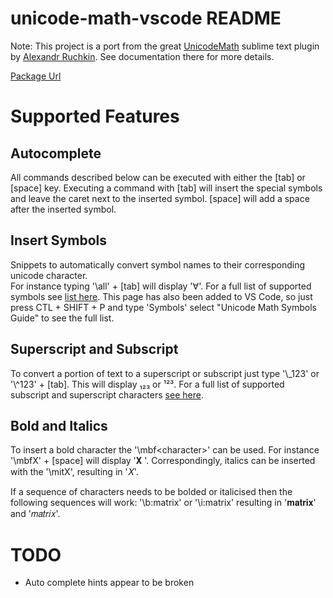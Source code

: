 # unicode-math-vscode README
Note: This project is a port from the great [UnicodeMath](https://github.com/mvoidex/UnicodeMath) 
    sublime text plugin by [Alexandr Ruchkin](https://github.com/mvoidex). See documentation 
    there for more details.

[Package Url](https://marketplace.visualstudio.com/items?itemName=GuidoTapia2.unicode-math-vscode)

# Supported Features

## Autocomplete
All commands described below can be executed with either the [tab] or [space] key.  Executing a command with [tab] will insert the special symbols and leave the caret next to the inserted symbol.  [space] will add a space after the inserted symbol.

## Insert Symbols
Snippets to automatically convert symbol names to their corresponding unicode character.  
For instance typing '&#92;all' + [tab] will display '∀'. For a full list of supported symbols 
see [list here](https://github.com/mvoidex/UnicodeMath/blob/master/table.md). This page has also
been added to VS Code, so just press CTL + SHIFT + P and type 'Symbols' select "Unicode Math Symbols Guide" to see the full list.

## Superscript and Subscript
To convert a portion of text to a superscript or subscript just type 
'&#92;_123' or '&#92;^123' + [tab].  This will display ₁₂₃ or ¹²³.  For a full list of supported
subscript and superscript characters [see here](https://en.wikipedia.org/wiki/Unicode_subscripts_and_superscripts).

## Bold and Italics
To insert a bold character the '&#92;mbf\<character\>'  can be used. For instance '&#92;mbfX' + [space] will display '𝐗 '. Correspondingly, italics can be inserted with the '&#92;mitX', resulting in '𝑋'.

If a sequence of characters needs to be bolded or italicised then the following sequences will work:
'&#92;b:matrix' or '&#92;i:matrix' resulting in '𝐦𝐚𝐭𝐫𝐢𝐱' and '𝑚𝑎𝑡𝑟𝑖𝑥'.

# TODO
- Auto complete hints appear to be broken